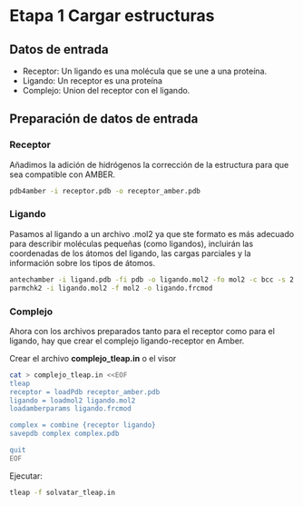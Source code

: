 # Etapa 1 Cargar estructuras

##  Datos de entrada
  - Receptor: Un ligando es una molécula que se une a una proteína.
  - Ligando: Un receptor es una proteína 
  - Complejo: Union del receptor con el ligando.

##  Preparación de datos de entrada

### Receptor
Añadimos la adición de hidrógenos  la corrección de la estructura para que sea compatible con AMBER.
```bash
pdb4amber -i receptor.pdb -o receptor_amber.pdb 
```

### Ligando
Pasamos al ligando a un archivo .mol2 ya que ste formato es más adecuado para describir moléculas pequeñas (como ligandos), incluirán las coordenadas de los átomos del ligando, las cargas parciales y la información sobre los tipos de átomos.

```bash
antechamber -i ligand.pdb -fi pdb -o ligando.mol2 -fo mol2 -c bcc -s 2
parmchk2 -i ligando.mol2 -f mol2 -o ligando.frcmod
```
### Complejo
Ahora con los archivos preparados tanto para el receptor como para el ligando, hay que crear el complejo ligando-receptor en Amber.

Crear el archivo **complejo_tleap.in** o el visor 
```bash
cat > complejo_tleap.in <<EOF
tleap
receptor = loadPdb receptor_amber.pdb
ligando = loadmol2 ligando.mol2
loadamberparams ligando.frcmod

complex = combine {receptor ligando}
savepdb complex complex.pdb

quit
EOF
```

Ejecutar:
```bash
tleap -f solvatar_tleap.in
```
